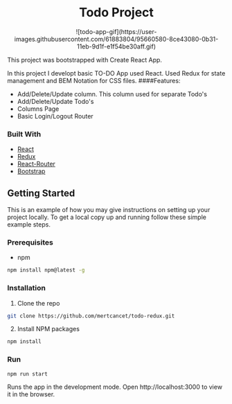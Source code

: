 <!-- PROJECT LOGO -->
<br />
<p align="center">

  <h1 align="center">Todo Project</h1>

  </p>
</p>
<p align="center">
![todo-app-gif](https://user-images.githubusercontent.com/61883804/95660580-8ce43080-0b31-11eb-9d1f-e1f54be30aff.gif)
</p>
This project was bootstrapped with Create React App.

In this project I developt basic TO-DO App used React. Used Redux for state management and BEM Notation for CSS files.
####Features:

- Add/Delete/Update column. This column used for separate Todo's
- Add/Delete/Update Todo's
- Columns Page
- Basic Login/Logout Router

### Built With

- [React](https://en.reactjs.org/)
- [Redux](https://redux.js.org/)
- [React-Router](https://reactrouter.com/)
- [Bootstrap](https://getbootstrap.com)

<!-- GETTING STARTED -->

## Getting Started

This is an example of how you may give instructions on setting up your project locally.
To get a local copy up and running follow these simple example steps.

### Prerequisites

- npm

```sh
npm install npm@latest -g
```

### Installation

1. Clone the repo

```sh
git clone https://github.com/mertcancet/todo-redux.git
```

2. Install NPM packages

```sh
npm install
```

### Run

```sh
npm run start
```

Runs the app in the development mode.
Open http://localhost:3000 to view it in the browser.
